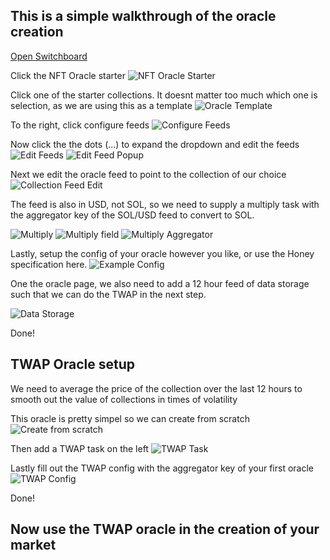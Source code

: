 ## This is a simple walkthrough of the oracle creation

[Open Switchboard](https://app.switchboard.xyz/)

Click the NFT Oracle starter
![NFT Oracle Starter](./nft_oracle_starter.png)

Click one of the starter collections. It doesnt matter too much which one is selection, as we are using this as a template
![Oracle Template](./example_oracle_selection.png)

To the right, click configure feeds
![Configure Feeds](./configure_feeds.png)

Now click the the dots (...) to expand the dropdown and edit the feeds
![Edit Feeds](./edit_jobs.png)
![Edit Feed Popup](./edit_feed_popup.png)

Next we edit the oracle feed to point to the collection of our choice
![Collection Feed Edit](./magic_eden_feed_edit.png)

The feed is also in USD, not SOL, so we need to supply a multiply task with the aggregator key of the SOL/USD feed to convert to SOL.

![Multiply](./multiply_test.png)
![Multiply field](./multiply_field.png)
![Multiply Aggregator](./multiply_aggregator.png)

Lastly, setup the config of your oracle however you like, or use the Honey specification here.
![Example Config](./example_configs.png)

One the oracle page, we also need to add a 12 hour feed of data storage such that we can do the TWAP in the next step.

![Data Storage](./track_feed_history.png)

Done!

## TWAP Oracle setup

We need to average the price of the collection over the last 12 hours to smooth out the value of collections in times of volatility

This oracle is pretty simpel so we can create from scratch
![Create from scratch](./create_from_scratch.png)

Then add a TWAP task on the left
![TWAP Task](./twap_task.png)

Lastly fill out the TWAP config with the aggregator key of your first oracle
![TWAP Config](./twap_job_config.png)

Done!

## Now use the TWAP oracle in the creation of your market

